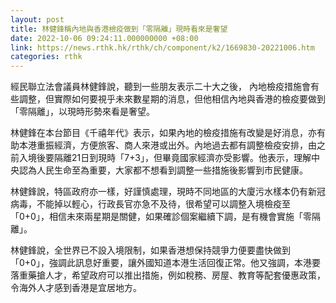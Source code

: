 ```yaml
---
layout: post
title: 林健鋒稱內地與香港檢疫做到「零隔離」現時看來是奢望
date: 2022-10-06 09:24:11.000000000 +08:00
link: https://news.rthk.hk/rthk/ch/component/k2/1669830-20221006.htm
categories: rthk
---
```


經民聯立法會議員林健鋒說，聽到一些朋友表示二十大之後， 內地檢疫措施會有些調整，但實際如何要視乎未來數星期的消息，但他相信內地與香港的檢疫要做到「零隔離」，以現時形勢來看是奢望。

林健鋒在本台節目《千禧年代》表示，如果內地的檢疫措施有改變是好消息，亦有助本港重振經濟，方便旅客、商人來港或出外。內地過去都有調整檢疫安排，由之前入境後要隔離21日到現時「7+3」，但畢竟國家經濟亦受影響。他表示，理解中央認為人民生命至為重要，大家都不想看到調整一些措施後影響到市民健康。

林健鋒說，特區政府亦一樣，好謹慎處理，現時不同地區的大廈污水樣本仍有新冠病毒，不能掉以輕心，行政長官亦急不及待，很希望可以調整入境檢疫至「0+0」，相信未來兩星期是關健，如果確診個案繼續下調，是有機會實施「零隔離」。

林健鋒說，全世界已不設入境限制，如果香港想保持競爭力便要盡快做到「0+0」，強調此訊息好重要，讓外國知道本港生活回復正常。他又強調，本港要落重藥搶人才，希望政府可以推出措施，例如稅務、房屋、教育等配套優惠政策，令海外人才感到香港是宜居地方。
